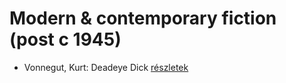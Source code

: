 # Modern & contemporary fiction (post c 1945)

- Vonnegut, Kurt: Deadeye Dick [részletek](../_details/Vonnegut%2C%20Kurt.md#id_1616)